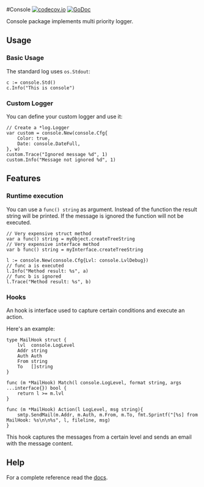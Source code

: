 #Console
[![codecov.io](http://codecov.io/github/klaidliadon/console/coverage.svg?branch=master)](http://codecov.io/github/klaidliadon/console?branch=master)
[![GoDoc](https://godoc.org/gopkg.in/klaidliadon/console.v1?status.svg)](https://godoc.org/gopkg.in/klaidliadon/console.v1) 

Console package implements multi priority logger.

## Usage

### Basic Usage

The standard log uses `os.Stdout`:

	c := console.Std()
	c.Info("This is console")

### Custom Logger

You can define your custom logger and use it:

	// Create a *log.Logger
	var custom = console.New(console.Cfg{
		Color: true, 
		Date: console.DateFull,
	}, w)
	custom.Trace("Ignored message %d", 1)
	custom.Info("Message not ignored %d", 1)

## Features

### Runtime execution

You can use a `func() string` as argument. Instead
of the function the result string will be printed.
If the message is ignored the function will not be executed.

	// Very expensive struct method
	var a func() string = myObject.createTreeString
	// Very expensive interface method
	var b func() string = myInterface.createTreeString

	l := console.New(console.Cfg{Lvl: console.LvlDebug})
	// func a is executed
	l.Info("Method result: %s", a)
	// func b is ignored
	l.Trace("Method result: %s", b)

### Hooks

An hook is interface used to capture certain conditions and execute an action.

Here's an example:

	type MailHook struct {
		lvl  console.LogLevel
		Addr string
		Auth Auth
		From string
		To   []string
	}

	func (m *MailHook) Match(l console.LogLevel, format string, args ...interface{}) bool {
		return l >= m.lvl
	}

	func (m *MailHook) Action(l LogLevel, msg string){
		smtp.SendMail(m.Addr, m.Auth, m.From, m.To, fmt.Sprintf("[%s] from MailHook: %s\n\n%s", l, fileline, msg)
	}


This hook captures the messages from a certain level and sends an email with the message content.

## Help

For a complete reference read the [docs](http://godoc.org/gopkg.in/klaidliadon/console.v1 "Godoc").
